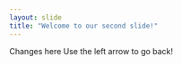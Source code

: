 ```yaml
---
layout: slide
title: "Welcome to our second slide!"
---
```

Changes here
Use the left arrow to go back!
